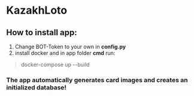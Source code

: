 # KazakhLoto

## How to install app:
1. Change BOT-Token to your own in **config.py**
2. install docker and in app folder **cmd** run:

> docker-compose up --build

### The app automatically generates card images and creates an initialized database!
